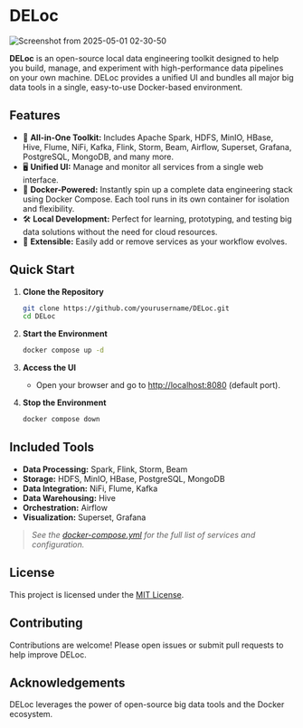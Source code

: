 # DELoc

![Screenshot from 2025-05-01 02-30-50](https://github.com/user-attachments/assets/543498f4-fe6b-4111-a8da-c0b3f3ed947f)

**DELoc** is an open-source local data engineering toolkit designed to help you build, manage, and experiment with high-performance data pipelines on your own machine. DELoc provides a unified UI and bundles all major big data tools in a single, easy-to-use Docker-based environment.

## Features

- 🚀 **All-in-One Toolkit:** Includes Apache Spark, HDFS, MinIO, HBase, Hive, Flume, NiFi, Kafka, Flink, Storm, Beam, Airflow, Superset, Grafana, PostgreSQL, MongoDB, and many more.
- 🖥️ **Unified UI:** Manage and monitor all services from a single web interface.
- 🐳 **Docker-Powered:** Instantly spin up a complete data engineering stack using Docker Compose. Each tool runs in its own container for isolation and flexibility.
- 🛠️ **Local Development:** Perfect for learning, prototyping, and testing big data solutions without the need for cloud resources.
- 🧩 **Extensible:** Easily add or remove services as your workflow evolves.

## Quick Start

1. **Clone the Repository**
   ```sh
   git clone https://github.com/yourusername/DELoc.git
   cd DELoc
   ```

2. **Start the Environment**
   ```sh
   docker compose up -d
   ```

3. **Access the UI**
   - Open your browser and go to [http://localhost:8080](http://localhost:8080) (default port).

4. **Stop the Environment**
   ```sh
   docker compose down
   ```

## Included Tools

- **Data Processing:** Spark, Flink, Storm, Beam
- **Storage:** HDFS, MinIO, HBase, PostgreSQL, MongoDB
- **Data Integration:** NiFi, Flume, Kafka
- **Data Warehousing:** Hive
- **Orchestration:** Airflow
- **Visualization:** Superset, Grafana

> _See the [docker-compose.yml](docker-compose.yml) for the full list of services and configuration._

## License

This project is licensed under the [MIT License](LICENSE).

## Contributing

Contributions are welcome! Please open issues or submit pull requests to help improve DELoc.

## Acknowledgements

DELoc leverages the power of open-source big data tools and the Docker ecosystem.
```
